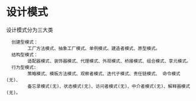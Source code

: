 # 设计模式  

设计模式分为三大类      

      创建型模式：    
            工厂方法模式、抽象工厂模式、单例模式、建造者模式、原型模式。
      结构型模式：      
            适配器模式、装饰器模式、代理模式、外观模式、桥接模式、组合模式、享元模式。 
      行为型模式:     
            策略模式、模板方法模式、观察者模式、迭代子模式、责任链模式、 命令模式(无)、     
            备忘录模式(无)、状态模式(无)、访问者模式(无)、中介者模式(无)、解释器模式(无)。
